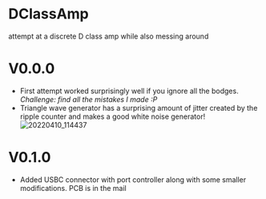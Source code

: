 # DClassAmp
attempt at a discrete D class amp while also messing around

# V0.0.0
- First attempt worked surprisingly well if you ignore all the bodges. *Challenge: find all the mistakes I made :P*
- Triangle wave generator has a surprising amount of jitter created by the ripple counter and makes a good white noise generator!
![20220410_114437](https://user-images.githubusercontent.com/33847106/162634924-caf147cc-85e1-4720-bd7d-d91c9fdfa364.jpg)


# V0.1.0
- Added USBC connector with port controller along with some smaller modifications. PCB is in the mail
